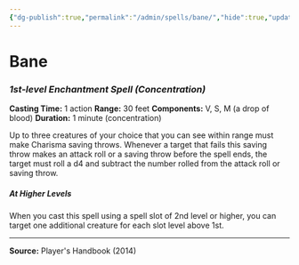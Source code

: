 ```yaml
---
{"dg-publish":true,"permalink":"/admin/spells/bane/","hide":true,"updated":"2025-08-11T11:53:29.310+01:00"}
---
```


# Bane
### *1st-level Enchantment Spell* *(Concentration)*
**Casting Time:** 1 action
**Range:** 30 feet
**Components:** V, S, M (a drop of blood)
**Duration:** 1 minute (concentration)

Up to three creatures of your choice that you can see within range must make Charisma saving throws. Whenever a target that fails this saving throw makes an attack roll or a saving throw before the spell ends, the target must roll a d4 and subtract the number rolled from the attack roll or saving throw.

##### At Higher Levels
When you cast this spell using a spell slot of 2nd level or higher, you can target one additional creature for each slot level above 1st.

---
**Source:** Player's Handbook (2014)